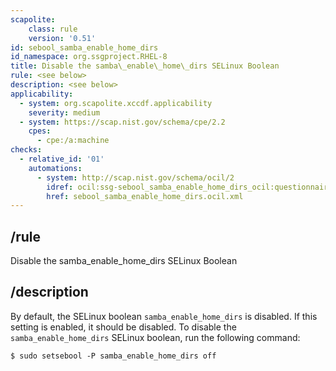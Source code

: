 ```yaml
---
scapolite:
    class: rule
    version: '0.51'
id: sebool_samba_enable_home_dirs
id_namespace: org.ssgproject.RHEL-8
title: Disable the samba\_enable\_home\_dirs SELinux Boolean
rule: <see below>
description: <see below>
applicability:
  - system: org.scapolite.xccdf.applicability
    severity: medium
  - system: https://scap.nist.gov/schema/cpe/2.2
    cpes:
      - cpe:/a:machine
checks:
  - relative_id: '01'
    automations:
      - system: http://scap.nist.gov/schema/ocil/2
        idref: ocil:ssg-sebool_samba_enable_home_dirs_ocil:questionnaire:1
        href: sebool_samba_enable_home_dirs.ocil.xml
---
```



## /rule

Disable the samba\_enable\_home\_dirs SELinux Boolean

## /description

By
default, the SELinux boolean `samba_enable_home_dirs` is disabled. If
this setting is enabled, it should be disabled. To disable the
`samba_enable_home_dirs` SELinux boolean, run the following command:

``` 
$ sudo setsebool -P samba_enable_home_dirs off
```
